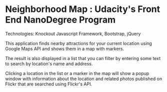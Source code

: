 # Neighborhood Map : Udacity's Front End NanoDegree Program

Technologies: Knockout Javascript Framework, Bootstrap, jQuery

This application finds nearby attractions for your current location using Google Maps API and shows them in a map with markers.

The result is also displayed in a list that you can filter by entering some text to search by location's name and address.

Clicking a location in the list or a marker in the map will show a popup window with information about the location and related photos published on Flickr that are searched using Flickr's API.
